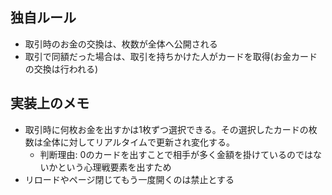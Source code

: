 ## 独自ルール

- 取引時のお金の交換は、枚数が全体へ公開される
- 取引で同額だった場合は、取引を持ちかけた人がカードを取得(お金カードの交換は行われる)

## 実装上のメモ

- 取引時に何枚お金を出すかは1枚ずつ選択できる。その選択したカードの枚数は全体に対してリアルタイムで更新され変化する。
  - 判断理由: 0のカードを出すことで相手が多く金額を掛けているのではないかという心理戦要素を出すため
- リロードやページ閉じてもう一度開くのは禁止とする
